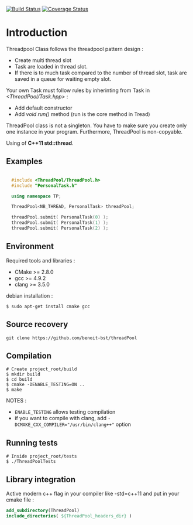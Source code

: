 [![Build Status](https://travis-ci.org/benoit-bst/threadPool.svg?branch=master)](https://travis-ci.org/benoit-bst/threadPool)
[![Coverage Status](https://coveralls.io/repos/github/benoit-bst/threadPool/badge.svg)](https://coveralls.io/github/benoit-bst/threadPool)

# Introduction

Threadpool Class follows the threadpool pattern design :
- Create multi thread slot
- Task are loaded in thread slot.
- If there is to much task compared to the number of thread slot, task are saved in a queue for waiting empty slot.

Your own Task must follow rules by inherinting from Task in *<ThreadPool/Task.hpp>* :

* Add default constructor
* Add *void run()* method (run is the core method in Tread)

ThreadPool class is not a singleton. You have to make sure you create only one instance in your program. Furthermore, ThreadPool is non-copyable.

Using of **C++11 std::thread**.

## Examples

```c++

  #include <ThreadPool/ThreadPool.h>
  #include "PersonalTask.h"

  using namespace TP;

  ThreadPool<NB_THREAD, PersonalTask> threadPool;

  threadPool.submit( PersonalTask(0) );
  threadPool.submit( PersonalTask(1) );
  threadPool.submit( PersonalTask(2) );

```

## Environment

Required tools and libraries :

* CMake >= 2.8.0
* gcc >= 4.9.2
* clang >= 3.5.0

debian installation :

```shell
$ sudo apt-get install cmake gcc
```

## Source recovery

```
git clone https://github.com/benoit-bst/threadPool
```

## Compilation

```shell
# Create project_root/build
$ mkdir build
$ cd build
$ cmake -DENABLE_TESTING=ON ..
$ make
```

NOTES :

* `ENABLE_TESTING` allows testing compilation
* if you want to compile with clang, add `-DCMAKE_CXX_COMPILER="/usr/bin/clang++"` option

## Running tests

```shell
# Inside project_root/tests
$ ./ThreadPoolTests
```

## Library integration

Active modern c++ flag in your compiler like -std=c++11 and put in your cmake file :

```cmake
add_subdirectory(ThreadPool)
include_directories( ${ThreadPool_headers_dir} )
```
